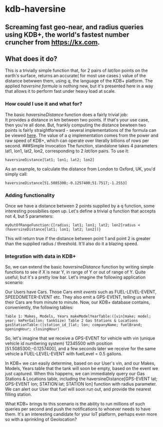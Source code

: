 # kdb-haversine
Screaming fast geo-near, and radius queries using KDB+, the world's fastest number cruncher from https://kx.com.
---  
## What does it do?
This is a trivially simple function that, for 2 pairs of _lat/lon_ points on the earth's surface, returns an accurate( for most use cases ) value of the distance betwwen them, using _q_, the language of the KDB+ platform. The applied _haversine formula_ is nothing new, but it's presented here in a way that allows it to perform fast under heavy load at scale.
### How could I use it and what for?
The basic _haversineDistance_ function does a fairly trivial job:  
It provides a distance in km between two points. If that's your use case, then you're all done. But, frankly computing the distance bewteen two points is fairly straightforward - several implementations of the formula can be viewed [here](http://www.movable-type.co.uk/scripts/latlong.html "Calculate distance, bearing and more between Latitude/Longitude points"). The value of a _q_ implementation comes from the power and raw speed of KDB+, which can operate over literally billions of rows per second.
###Simple Invocation
The function, standalone takes 4 parameters lat1, lon1, lat2, lon2, corresponding to 2 _lat/lon_ pairs. To use it:

`haversineDistance[lat1; lon1; lat2; lon2]`

As an example, to calculate the distance from London to Oxford, UK, you'd simply call:

`haversineDistance[51.5085300;-0.1257400;51.7517;-1.2553]`

### Adding functionality
Once we have a distance between 2 points supplied by a q function, some interesting possibilies open up. Let's define a trivial _q_ function that accepts not 4, but 5 parameters:

`myOutOfRangeFunction:{[radius; lat1; lon1; lat2; lon2]radius < (haversineDistance[lat1; lon1; lat2; lon2])}`

This will return true if the distance between point 1 and point 2 is greater than the supplied radius / threshold. It'll also do it a blazing speed.

### Integration with  data in KDB+
So, we can extend the basic _haversineDistance_ function by writing simple functions to see if X is near Y, in range of Y or out of range of Y. Quite useful; but it's a pretty low bar. Let's imagine the following application scenario:

Our Users have Cars. Those Cars emit _events_ such as FUEL-LEVEL-EVENT, SPEEDOMETER-EVENT etc. They also emit a GPS-EVENT, telling us where their Cars are from minute to minute. 
Now, our KDB+ database contains, conveniently, the following tables:

`Table 1: Makes, Models, Years
	makeModelYearTable:([vin]make; model; year; kmPerGallon; tankSize)
Table 2 Gas Stations & Locations
	gasStationTable:([station_id_]lat; lon; companyName; fuelBrand; openingHour; closingHour)`
	
So, let's imagine that we receive a GPS-EVENT for vehicle with vin (unique vehicle id numbering system) 12345500 with position [51.5085300;-0.1257400], and a few seconds later we receive for the same vehicle a FUEL-LEVEL-EVENT with fuelLevel = 0.5 gallons. 

In KDB+ we can easily determine, based on our User's vin, and our Makes, Models, Years table that the tank will soon be empty, based on the event we just captured. When this happens, we can immediately query our Gas Stations & Locations table, including the haversineDistance[GPS-EVENT lat; GPS-EVENT lon; STATION lat; STATION lon] function with radius parameter. We can alert our User that fuel will soon run out, and provide the nearest filling station. 

What KDB+ brings to this scenario is the ability to run millions of such queries per second and push the notifications to whoever needs to have them. It's an interesting candidate for your IoT platform, perhaps even more so with a sprinkling of Geolocation?
